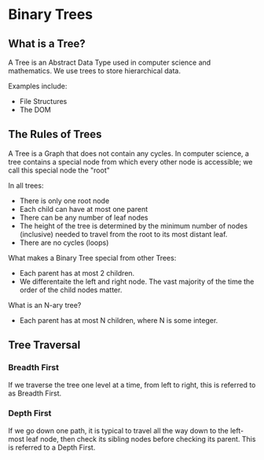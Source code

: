 # Binary Trees


## What is a Tree?

A Tree is an Abstract Data Type used in computer science and mathematics. We use trees to store hierarchical data.

Examples include:
* File Structures
* The DOM


## The Rules of Trees

A Tree is a Graph that does not contain any cycles. In computer science, a tree contains a special node from which every other node is accessible; we call this special node the "root"


In all trees:
* There is only one root node
* Each child can have at most one parent
* There can be any number of leaf nodes
* The height of the tree is determined by the minimum number of nodes (inclusive) needed to travel from the root to its most distant leaf.
* There are no cycles (loops)


What makes a Binary Tree special from other Trees:
* Each parent has at most 2 children.
* We differentaite the left and right node. The vast majority of the time the order of the child nodes matter.


What is an N-ary tree?
* Each parent has at most N children, where N is some integer.


## Tree Traversal

### Breadth First

If we traverse the tree one level at a time, from left to right, this is referred to as Breadth First.

### Depth First

If we go down one path, it is typical to travel all the way down to the left-most leaf node, then check its sibling nodes before checking its parent. This is referred to a Depth First.